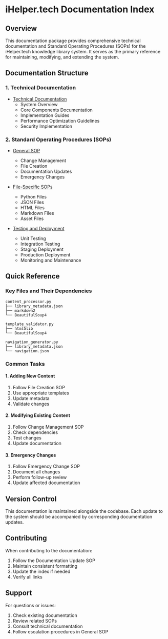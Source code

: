 # iHelper.tech Documentation Index

## Overview
This documentation package provides comprehensive technical documentation and Standard Operating Procedures (SOPs) for the iHelper.tech knowledge library system. It serves as the primary reference for maintaining, modifying, and extending the system.

## Documentation Structure

### 1. Technical Documentation
- [Technical Documentation](./TECHNICAL_DOCUMENTATION.md)
  - System Overview
  - Core Components Documentation
  - Implementation Guides
  - Performance Optimization Guidelines
  - Security Implementation

### 2. Standard Operating Procedures (SOPs)
- [General SOP](./SOPs/GENERAL_SOP.md)
  - Change Management
  - File Creation
  - Documentation Updates
  - Emergency Changes

- [File-Specific SOPs](./SOPs/FILE_SPECIFIC_SOPS.md)
  - Python Files
  - JSON Files
  - HTML Files
  - Markdown Files
  - Asset Files

- [Testing and Deployment](./SOPs/TESTING_AND_DEPLOYMENT_SOP.md)
  - Unit Testing
  - Integration Testing
  - Staging Deployment
  - Production Deployment
  - Monitoring and Maintenance

## Quick Reference

### Key Files and Their Dependencies
```
content_processor.py
├── library_metadata.json
├── markdown2
└── BeautifulSoup4

template_validator.py
├── html5lib
└── BeautifulSoup4

navigation_generator.py
├── library_metadata.json
└── navigation.json
```

### Common Tasks

#### 1. Adding New Content
1. Follow File Creation SOP
2. Use appropriate templates
3. Update metadata
4. Validate changes

#### 2. Modifying Existing Content
1. Follow Change Management SOP
2. Check dependencies
3. Test changes
4. Update documentation

#### 3. Emergency Changes
1. Follow Emergency Change SOP
2. Document all changes
3. Perform follow-up review
4. Update affected documentation

## Version Control

This documentation is maintained alongside the codebase. Each update to the system should be accompanied by corresponding documentation updates.

## Contributing

When contributing to the documentation:
1. Follow the Documentation Update SOP
2. Maintain consistent formatting
3. Update the index if needed
4. Verify all links

## Support

For questions or issues:
1. Check existing documentation
2. Review related SOPs
3. Consult technical documentation
4. Follow escalation procedures in General SOP
